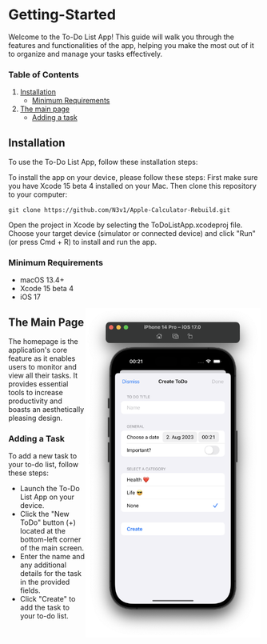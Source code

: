 # Getting-Started
<!--<img align="right"  width="100" src="https://media.giphy.com/media/M9gbBd9nbDrOTu1Mqx/giphy.gif"></a>-->
Welcome to the To-Do List App! This guide will walk you through the features and functionalities of the app, helping you make the most out of it to organize and manage your tasks effectively.

### Table of Contents
1. [Installation](https://github.com/N3v1/To-Do-App/blob/main/How-To-Use.md#installation)
    - [Minimum Requirements](https://github.com/N3v1/To-Do-App/blob/main/How-To-Use.md#minimum-requirements)
2. [The main page](https://github.com/N3v1/To-Do-App/blob/main/How-To-Use.md#the-main-page)
    - [Adding a task](https://github.com/N3v1/To-Do-App/blob/main/How-To-Use.md#adding-a-task)

## Installation
To use the To-Do List App, follow these installation steps:

To install the app on your device, please follow these steps: First make sure you have Xcode 15 beta 4 installed on your Mac. Then clone this repository to your computer:

``` 
git clone https://github.com/N3v1/Apple-Calculator-Rebuild.git
```

Open the project in Xcode by selecting the ToDoListApp.xcodeproj file.
Choose your target device (simulator or connected device) and click "Run" (or press Cmd + R) to install and run the app.

### Minimum Requirements
- macOS 13.4+
- Xcode 15 beta 4
- iOS 17
  
<!--<img align="right" width="400" src="Reminder.png"></a>-->
<img align="right" width="350" src="CreateToDo.png"></a>
## The Main Page
The homepage is the application's core feature as it enables users to monitor and view all their tasks. It provides essential tools to increase productivity and boasts an aesthetically pleasing design.

### Adding a Task
To add a new task to your to-do list, follow these steps:
- Launch the To-Do List App on your device.
- Click the "New ToDo" button (+) located at the bottom-left corner of the main screen.
- Enter the name and any additional details for the task in the provided fields.
- Click "Create" to add the task to your to-do list.

<!--|                     **Create new To-Do**                 |                 **Create new To-Do**                      |
|     :---------------------------------------------:        |    :---------------------------------------------:        |
| <img align="right" width="200" src="CreateToDo.png"></a>   |  <img align="right" width="200" src="Reminder.png"></a>   |-->



